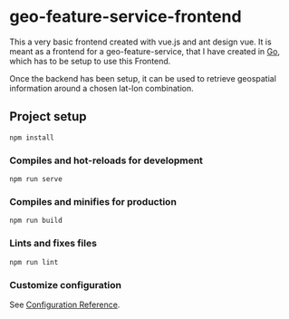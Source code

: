 # geo-feature-service-frontend

This a very basic frontend created with vue.js and ant design vue.
It is meant as a frontend for a geo-feature-service, that I have created in [Go](https://github.com/ViktorWelbers/geo-feature-service), which has to be setup to use this Frontend.

Once the backend has been setup, it can be used to retrieve geospatial information around a chosen lat-lon combination.

## Project setup
```
npm install
```

### Compiles and hot-reloads for development
```
npm run serve
```

### Compiles and minifies for production
```
npm run build
```

### Lints and fixes files
```
npm run lint
```

### Customize configuration
See [Configuration Reference](https://cli.vuejs.org/config/).
